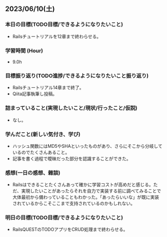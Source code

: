 ## 2023/06/10(土)

### 本日の目標(TODO目標/できるようになりたいこと)

- Railsチュートリアルを12章まで終わらせる。

### 学習時間 (Hour)

- 9.0h

### 目標振り返り(TODO進捗/できるようになりたいこと振り返り)

- Railsチュートリアル14章まで終了。
- Qiita記事執筆し投稿。

### 詰まっていること(実現したいこと/現状/行ったこと/仮説)

- なし。

### 学んだこと(新しい気付き、学び)

- ハッシュ関数にはMD5やSHAといったものがあり、さらにそこから分岐しているのでたくさんあること。
- 記事を書く過程で曖昧だった部分を認識することができた。

### 感想(一日の感想、雜談)

- Railsはできることたくさんあって確かに学習コストが高めだと感じる。ただ、実現したいことがあったらそれを自力で実装する前に調べてみることで大体最初から備わっていることもわかった。「あったらいいな」が既に実装されているからこそここまで支持されているのかもしれない。

### 明日の目標(TODO目標/できるようになりたいこと)

- RailsQUESTのTODOアプリをCRUD処理まで終わらせる。
